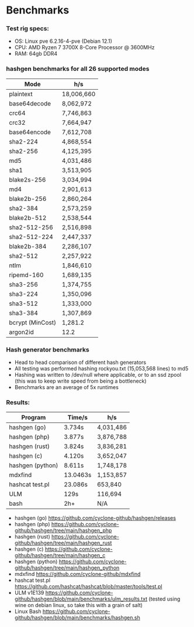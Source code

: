 # Benchmarks

### Test rig specs:
 - OS: Linux pve 6.2.16-4-pve (Debian 12.1)
 - CPU: AMD Ryzen 7 3700X 8-Core Processor @ 3600MHz
 - RAM: 64gb DDR4
 
### hashgen benchmarks for all 26 supported modes

| Mode  | h/s |
| ------------- | ------------- | 
| plaintext | 18,006,660 |
| base64decode | 8,062,972 |
| crc64 | 7,746,863 |
| crc32 | 7,664,947 |
| base64encode | 7,612,708 |
| sha2-224 | 4,868,554 |
| sha2-256 | 4,125,395 |
| md5 | 4,031,486 |
| sha1 | 3,513,905 |
| blake2s-256 | 3,034,994 |
| md4 | 2,901,613 |
| blake2b-256 | 2,860,264 |
| sha2-384 | 2,573,259 |
| blake2b-512 | 2,538,544 |
| sha2-512-256 | 2,516,898 |
| sha2-512-224 | 2,447,337 |
| blake2b-384 | 2,286,107 |
| sha2-512 | 2,257,922 |
| ntlm | 1,846,610 |
| ripemd-160 | 1,689,135 |
| sha3-256 | 1,374,755 |
| sha3-224 | 1,350,096 |
| sha3-512 | 1,333,000 |
| sha3-384 | 1,307,869 |
| bcrypt (MinCost) | 1,281.2 |
| argon2id | 12.2 |

### Hash generator benchmarks
 - Head to head comparison of different hash generators
 - All testing was performed hashing rockyou.txt (15,053,568 lines) to md5
 - Hashing was written to /dev/null where applicable, or to an ssd zpool (this was to keep write speed from being a bottleneck)
 - Benchmarks are an average of 5x runtimes

### Results:
| Program  | Time/s | h/s |
| ------------- | ------------- | ------------- |
| hashgen (go)  | 3.734s | 4,031,486 |
| hashgen (php) | 3.877s | 3,876,788 |
| hashgen (rust)    | 3.824s | 3,836,281 |
| hashgen (c)   | 4.120s | 3,652,047 |
| hashgen (python)  | 8.611s | 1,748,178 |
| mdxfind	| 13.0463s | 1,153,857 |
| hashcat test.pl	| 23.086s | 653,840 |
| ULM | 129s | 116,694 |
| bash | 2h+ | N/A |

- hashgen (go) https://github.com/cyclone-github/hashgen/releases
- hashgen (php) https://github.com/cyclone-github/hashgen/tree/main/hashgen_php
- hashgen (rust) https://github.com/cyclone-github/hashgen/tree/main/hashgen_rust
- hashgen (c) https://github.com/cyclone-github/hashgen/tree/main/hashgen_c
- hashgen (python) https://github.com/cyclone-github/hashgen/tree/main/hashgen_python
- mdxfind https://github.com/cyclone-github/mdxfind
- hashcat test.pl https://github.com/hashcat/hashcat/blob/master/tools/test.pl
- ULM v1E139 https://github.com/cyclone-github/hashgen/blob/main/benchmarks/ulm_results.txt (tested using wine on debian linux, so take this with a grain of salt)
- Linux Bash https://github.com/cyclone-github/hashgen/blob/main/benchmarks/hashgen.sh
